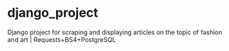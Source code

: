 # django_project
Django project for scraping and displaying articles on the topic of fashion and art | Requests+BS4+PostgreSQL
